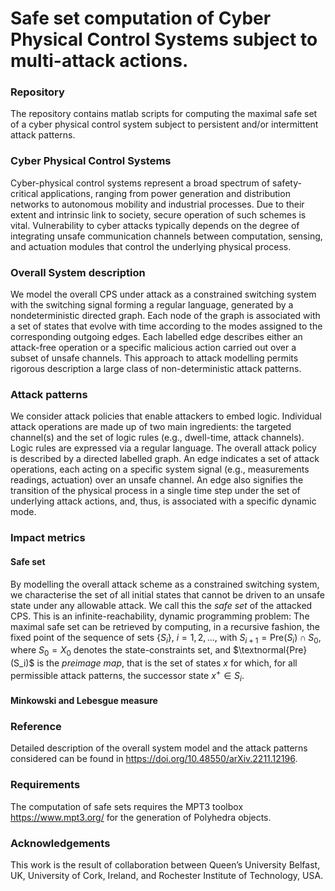 # Safe set computation of Cyber Physical Control Systems subject to multi-attack actions.

### Repository

The repository contains matlab scripts for computing the maximal safe set of a cyber physical control system subject to persistent and/or intermittent attack patterns. 


### Cyber Physical Control Systems

Cyber-physical control systems represent a broad spectrum of safety-critical applications, ranging from power generation and distribution networks to autonomous mobility and industrial processes. Due to their extent and intrinsic link to society, secure operation of such schemes is vital. Vulnerability to cyber attacks typically depends on the degree of integrating unsafe communication channels between computation, sensing, and actuation modules that control the underlying physical process.

### Overall System description

We model the overall CPS under attack as a constrained switching system with the switching signal forming a regular language, generated by a nondeterministic directed graph. Each node of the graph is associated with a set of states that evolve with time according to the modes assigned to the corresponding outgoing edges. Each labelled edge describes either an attack-free operation or a specific malicious action carried out over a subset of unsafe channels. This approach to attack modelling permits rigorous description a large class of non-deterministic attack patterns. 

### Attack patterns

We consider attack policies that enable attackers to embed logic. Individual attack operations are made up of two main ingredients: the targeted channel(s) and the set of logic rules (e.g., dwell-time, attack channels). Logic rules are expressed via a regular language. The overall attack policy is described by a directed labelled graph. An edge indicates a set of attack operations, each acting on a specific system signal (e.g., measurements readings, actuation) over an unsafe channel. An edge also signifies the transition of the physical process in a single time step under the set of underlying attack actions, and, thus, is associated with a specific dynamic mode.

### Impact metrics

#### Safe set

By modelling the overall attack scheme as a constrained switching system, we characterise the set of all initial states that cannot be driven to an unsafe state under any allowable attack. We call this the _safe set_ of the attacked CPS. This is an infinite-reachability, dynamic programming problem: The maximal safe set can be retrieved by computing, in a recursive fashion, the fixed point of the sequence of sets $\lbrace S_i\rbrace$, $i = 1,2,...$, with
$S_{i+1} = \text{Pre}(S_i) \cap S_0,$ where $S_0 = X_0$ denotes the state-constraints set, and $\textnormal{Pre}(S_i)$ is the _preimage map_, that is the set of states $x$ for which, for all permissible attack patterns, the successor state $x^+\in S_i$. 

#### Minkowski and Lebesgue measure

### Reference

Detailed description of the overall system model and the attack patterns considered can be found in https://doi.org/10.48550/arXiv.2211.12196.

### Requirements

The computation of safe sets requires the MPT3 toolbox https://www.mpt3.org/ for the generation of Polyhedra objects.

### Acknowledgements

This work is the result of collaboration between Queen’s University Belfast, UK, University of Cork, Ireland, and Rochester Institute of Technology, USA.





